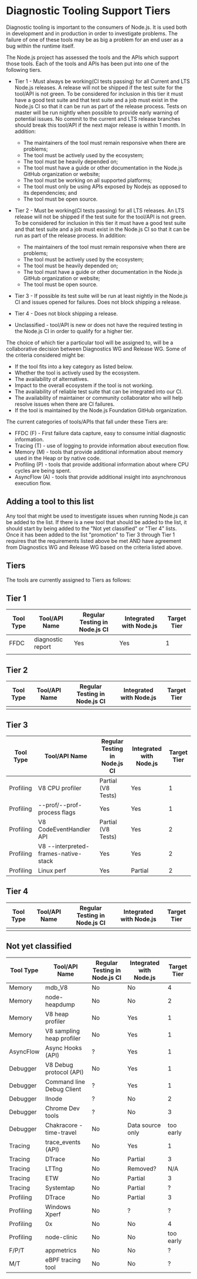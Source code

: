 # Diagnostic Tooling Support Tiers

Diagnostic tooling is important to the consumers of Node.js. It is used both
in development and in production in order to investigate problems.  The failure
of one of these tools may be as big a problem for an end user as a bug within
the runtime itself.

The Node.js project has assessed the tools and the APIs which support those
tools. Each of the tools and APIs has been put into one of
the following tiers.

* Tier 1 - Must always be working(CI tests passing) for all
  Current and LTS Node.js releases. A release will not be shipped if the test
  suite for the tool/API is not green. To be considered for inclusion
  in this tier it must have a good test suite and that test suite and a job
  must exist in the Node.js CI so that it can be run as part of the release
  process.  Tests on master will be run nightly when possible to provide
  early warning of potential issues.  No commit to the current and LTS
  release branches should break this tool/API if the next major release
  is within 1 month. In addition:
  * The maintainers of the tool must remain responsive when there
    are problems;
  * The tool must be actively used by the ecosystem;
  * The tool must be heavily depended on;
  * The tool must have a guide or other documentation in the Node.js GitHub
    organization or website;
  * The tool must be working on all supported platforms;
  * The tool must only be using APIs exposed by Nodejs as opposed to
    its dependencies; and
  * The tool must be open source.

* Tier 2 - Must be working(CI tests passing) for all
  LTS releases. An LTS release will not be shipped if the test
  suite for the tool/API is not green. To be considered for inclusion
  in this tier it must have a good test suite and that test suite and a job
  must exist in the Node.js CI so that it can be run as part of the release
  process. In addition:
  * The maintainers of the tool must remain responsive when
    there are problems;
  * The tool must be actively used by the ecosystem;
  * The tool must be heavily depended on;
  * The tool must have a guide or other documentation in the Node.js GitHub
    organization or website;
  * The tool must be open source.

* Tier 3 - If possible its test suite
  will be run at least nightly in the Node.js CI and issues opened for
  failures.  Does not block shipping a release.

* Tier 4 - Does not block shipping a release.

* Unclassified - tool/API is new or does not have the required testing in the
  Node.js CI in order to qualify for a higher tier.

The choice of which tier a particular tool will be assigned to, will be a
collaborative decision between Diagnostics WG and Release WG. Some of the
criteria considered might be:

* If the tool fits into a key category as listed below.
* Whether the tool is actively used by the ecosystem.
* The availability of alternatives.
* Impact to the overall ecosystem if the tool is not working.
* The availability of reliable test suite that can be integrated into our CI.
* The availability of maintainer or community collaborator who will help
  resolve issues when there are CI failures.
* If the tool is maintained by the Node.js Foundation GitHub organization.

The current categories of tools/APIs that fall under these Tiers are:

* FFDC (F) - First failure data capture, easy to consume initial diagnostic
  information.
* Tracing (T) - use of logging to provide information about execution flow.
* Memory (M) - tools that provide additional information about memory
  used in the Heap or by native code.
* Profiling (P) - tools that provide additional information about where
  CPU cycles are being spent.
* AsyncFlow (A) - tools that provide additional insight into asynchronous
  execution flow.

## Adding a tool to this list

Any tool that might be used to investigate issues when running Node.js can
be added to the list. If there is a new tool that should be added to the
list, it should start by being added to the "Not yet classified" or
"Tier 4" lists. Once it has been added to the list "promotion" to Tier 3
through Tier 1 requires that the requirements listed above be met AND
have agreement from Diagnostics WG and Release WG based on the criteria
listed above.

## Tiers

The tools are currently assigned to Tiers as follows:

## Tier 1

 | Tool Type | Tool/API Name             | Regular Testing in Node.js CI | Integrated with Node.js | Target Tier |
 |-----------|---------------------------|-------------------------------|-------------------------|-------------|
 | FFDC | diagnostic report | Yes | Yes | 1 |
 | | | | | |

## Tier 2

 | Tool Type | Tool/API Name             | Regular Testing in Node.js CI | Integrated with Node.js | Target Tier |
 |-----------|---------------------------|-------------------------------|-------------------------|-------------|
 |           |                           |                               |                         |             |

## Tier 3

 | Tool Type | Tool/API Name                        | Regular Testing in Node.js CI | Integrated with Node.js | Target Tier |
 |-----------|--------------------------------------|-------------------------------|-------------------------|-------------|
 | Profiling | V8 CPU profiler                      | Partial (V8 Tests)            | Yes                     |     1       |
 | Profiling | --prof/--prof-process flags          | Yes                           | Yes                     |     1       |
 | Profiling | V8 CodeEventHandler API              | Partial (V8 Tests)            | Yes                     |     2       |
 | Profiling | V8 --interpreted-frames-native-stack | Yes                           | Yes                     |     2       |
 | Profiling | Linux perf                           | Yes                           | Partial                 |     2       |

## Tier 4

 | Tool Type | Tool/API Name             | Regular Testing in Node.js CI | Integrated with Node.js | Target Tier |
 |-----------|---------------------------|-------------------------------|-------------------------|-------------|
 |           |                           |                               |                         |             |

## Not yet classified

 | Tool Type | Tool/API Name             | Regular Testing in Node.js CI | Integrated with Node.js | Target Tier |
 |-----------|---------------------------|-------------------------------|-------------------------|-------------|
 | Memory    | mdb_V8                    | No                            | No                      |     4       |
 | Memory    | node-heapdump             | No                            | No                      |     2       |
 | Memory    | V8 heap profiler          | No                            | Yes                     |     1       |
 | Memory    | V8 sampling heap profiler | No                            | Yes                     |     1       |
 | AsyncFlow | Async Hooks (API)         | ?                             | Yes                     |     1       |
 | Debugger  | V8 Debug protocol (API)   | No                            | Yes                     |     1       |
 | Debugger  | Command line Debug Client | ?                             | Yes                     |     1       |
 | Debugger  | llnode                    | ?                             | No                      |     2       |
 | Debugger  | Chrome Dev tools          | ?                             | No                      |     3       |
 | Debugger  | Chakracore - time-travel  | No                            | Data source only        | too early   |
 | Tracing   | trace_events (API)        | No                            | Yes                     |     1       |
 | Tracing   | DTrace                    | No                            | Partial                 |     3       |
 | Tracing   | LTTng                     | No                            | Removed?                |     N/A     |
 | Tracing   | ETW                       | No                            | Partial                 |     3       |
 | Tracing   | Systemtap                 | No                            | Partial                 |     ?       |
 | Profiling | DTrace                    | No                            | Partial                 |     3       |
 | Profiling | Windows Xperf             | No                            | ?                       |     ?       |
 | Profiling | 0x                        | No                            | No                      |     4       |
 | Profiling | node-clinic               | No                            | No                      | too early   |
 | F/P/T     | appmetrics                | No                            | No                      |     ?       |
 | M/T       | eBPF tracing tool         | No                            | No                      |     ?       |
